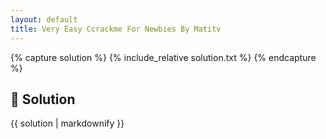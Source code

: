 ```yaml
---
layout: default
title: Very Easy Ccrackme For Newbies By Matitv
---
```


{% capture solution %}
{% include_relative solution.txt %}
{% endcapture %}

## 📝 Solution

{{ solution | markdownify }}
